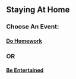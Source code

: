 ## Staying At Home
### Choose An Event:
#### [Do Homework](dohomework.md)
### OR
#### [Be Entertained](beentertained.md)